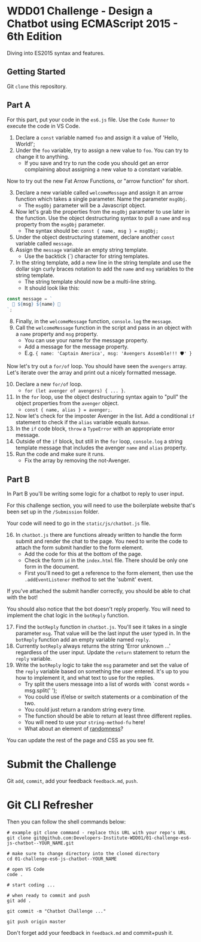 # WDD01 Challenge - Design a Chatbot using ECMAScript 2015 - 6th Edition

Diving into ES2015 syntax and features.

## Getting Started

Git `clone` this repository.

## Part A

For this part, put your code in the `es6.js` file. Use the `Code Runner` to execute the code in VS Code.

1. Declare a `const` variable named `foo` and assign it a value of 'Hello, World!';
2. Under the `foo` variable, try to assign a new value to `foo`. You can try to change it to anything.
    * If you save and try to run the code you should get an error complaining about assigning a new value to a constant variable.

Now to try out the new Fat Arrow Functions, or "arrow function" for short.

3. Declare a new variable called `welcomeMessage` and assign it an arrow function which takes a single parameter. Name the parameter `msgObj`.
    * The `msgObj` parameter will be a Javascript object.
4. Now let's grab the properties from the `msgObj` parameter to use later in the function. Use the object destructuring syntax to pull a `name` and `msg` property from the `msgObj` parameter.
    * The syntax should be: `const { name, msg } = msgObj;`
5. Under the object destructuring statement, declare another `const` variable called `message`.
6. Assign the `message` variable an empty string template.
    * Use the backtick (`) character for string templates.
7. In the string template, add a new line in the string template and use the dollar sign curly braces notation to add the `name` and `msg` variables to the string template.
    * The string template should now be a multi-line string.
    * It should look like this:

```javascript
const message = `
  👋 ${msg} ${name} 👋
`;
```

8. Finally, in the `welcomeMessage` function, `console.log` the `message`.
9. Call the `welcomeMessage` function in the script and pass in an object with a `name` property and `msg` property.
    * You can use your name for the message property.
    * Add a message for the message property.
    * E.g. `{ name: 'Captain America', msg: 'Avengers Assemble!!! 🛡️' }`

Now let's try out a `for/of` loop. You should have seen the `avengers` array. Let's iterate over the array and print out a nicely formatted message.

10. Declare a new `for/of` loop. 
    * `for (let avenger of avengers) { ... }`.
11. In the `for` loop, use the object destructuring syntax again to "pull" the object properties from the `avenger` object.
    * `const { name, alias } = avenger;`.
12. Now let's check for the imposter Avenger in the list. Add a conditional `if` statement to check if the `alias` variable equals `Batman`.
13. In the `if` code block, `throw` a `TypeError` with an appropriate error message.
14. Outside of the `if` block, but still in the `for` loop, `console.log` a string template message that includes the avenger `name` and `alias` property.
15. Run the code and make sure it runs.
    * Fix the array by removing the not-Avenger.

## Part B

In Part B you'll be writing some logic for a chatbot to reply to user input.

For this challenge section, you will need to use the boilerplate website that's been set up in the `/Submission` folder.

Your code will need to go in the `static/js/chatbot.js` file.

16. In `chatbot.js` there are functions already written to handle the form submit and render the chat to the page. You need to write the code to attach the form submit handler to the form element.
    * Add the code for this at the bottom of the page.
    * Check the form `id` in the `index.html` file. There should be only one form in the document.
    * First you'll need to get a reference to the form element, then use the `.addEventListener` method to set the 'submit' event.

If you've attached the submit handler correctly, you should be able to chat with the bot!

You should also notice that the bot doesn't reply properly. You will need to implement the chat logic in the `botReply` function.

17. Find the `botReply` function in `chatbot.js`. You'll see it takes in a single parameter `msg`. That value will be the last input the user typed in. In the `botReply` function add an empty variable named `reply`.
18. Currently `botReply` always returns the string 'Error unknown ...' regardless of the user input. Update the `return` statement to return the `reply` variable.
19. Write the `botReply` logic to take the `msg` parameter and set the value of the `reply` variable based on something the user entered. It's up to you how to implement it, and what text to use for the replies.
    * Try split the users message into a list of words with `const words = msg.split(' ');
    * You could use if/else or switch statements or a combination of the two.
    * You could just return a random string every time.
    * The function should be able to return at least three different replies.
    * You will need to use your `string-method-fu` here!
    * What about an element of [randomness](https://www.w3schools.com/jsref/jsref_random.asp)?

You can update the rest of the page and CSS as you see fit.

# Submit the Challenge

Git `add`, `commit`, add your feedback `feedback.md`, `push`.

# Git CLI Refresher

Then you can follow the shell commands below:

```shell
# example git clone command - replace this URL with your repo's URL
git clone git@github.com:Developers-Institute-WDD01/01-challenge-es6-js-chatbot--YOUR_NAME.git

# make sure to change directory into the cloned directory
cd 01-challenge-es6-js-chatbot--YOUR_NAME

# open VS Code
code .

# start coding ...

# when ready to commit and push
git add .

git commit -m "Chatbot Challenge ..."

git push origin master
```

Don't forget add your feedback in `feedback.md` and commit+push it.

